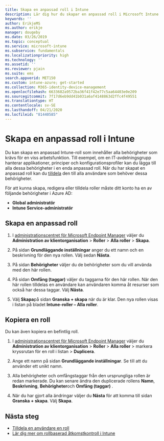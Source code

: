 ```yaml
---
title: Skapa en anpassad roll i Intune
description: Lär dig hur du skapar en anpassad roll i Microsoft Intune.
keywords: ''
author: ErikjeMS
ms.author: erikje
manager: dougeby
ms.date: 03/26/2019
ms.topic: conceptual
ms.service: microsoft-intune
ms.subservice: fundamentals
ms.localizationpriority: high
ms.technology: ''
ms.assetid: ''
ms.reviewer: pjain
ms.suite: ems
search.appverid: MET150
ms.custom: intune-azure; get-started
ms.collection: M365-identity-device-management
ms.openlocfilehash: 6633682a9572ba36f41f42e77c5aa64403e0e209
ms.sourcegitcommit: 7f17d6eb9dd41b031a6af4148863d2ffc4f49551
ms.translationtype: HT
ms.contentlocale: sv-SE
ms.lasthandoff: 04/21/2020
ms.locfileid: "81440585"
---
```

# <a name="create-a-custom-role-in-intune"></a>Skapa en anpassad roll i Intune

Du kan skapa en anpassad Intune-roll som innehåller alla behörigheter som krävs för en viss arbetsfunktion. Till exempel, om en IT-avdelningsgrupp hanterar applikationer, principer och konfigurationsprofiler kan du lägga till alla dessa behörigheter i en enda anpassad roll. När du har skapat en anpassad roll kan du [tilldela](assign-role.md) den till alla användare som behöver dessa behörigheter.

För att kunna skapa, redigera eller tilldela roller måste ditt konto ha en av följande behörigheter i Azure AD:
- **Global administratör**
- **Intune Service-administratör**

## <a name="to-create-a-custom-role"></a>Skapa en anpassad roll

1. I [administrationscentret för Microsoft Endpoint Manager](https://go.microsoft.com/fwlink/?linkid=2109431) väljer du **Administration av klientorganisation** > **Roller** > **Alla roller** > **Skapa**.

2. På sidan **Grundläggande inställningar** anger du ett namn och en beskrivning för den nya rollen. Välj sedan **Nästa**.

3. På sidan **Behörigheter** väljer du de behörigheter som du vill använda med den här rollen.

4. På sidan **Omfång (taggar)** väljer du taggarna för den här rollen. När den här rollen tilldelas en användare kan användaren komma åt resurser som också har dessa taggar. Välj **Nästa**.

5. Välj **Skapa**på sidan **Granska + skapa** när du är klar. Den nya rollen visas i listan på bladet **Intune-roller – Alla roller**.

## <a name="copy-a-role"></a>Kopiera en roll

Du kan även kopiera en befintlig roll.

1. I [administrationscentret för Microsoft Endpoint Manager](https://go.microsoft.com/fwlink/?linkid=2109431) väljer du **Administration av klientorganisation** > **Roller** > **Alla roller** > markera kryssrutan för en roll i listan > **Duplicera**.

2. Ange ett namn på sidan **Grundläggande inställningar**. Se till att du använder ett unikt namn.

3. Alla behörigheter och omfångstaggar från den ursprungliga rollen är redan markerade. Du kan senare ändra den duplicerade rollens **Namn**, **Beskrivning**, **Behörigheter**och **Omfång (taggar)** .

4. När du har gjort alla ändringar väljer du **Nästa** för att komma till sidan **Granska + skapa**. Välj **Skapa**. 

## <a name="next-steps"></a>Nästa steg
- [Tilldela en användare en roll](assign-role.md)
- [Lär dig mer om rollbaserad åtkomstkontroll i Intune](role-based-access-control.md)


